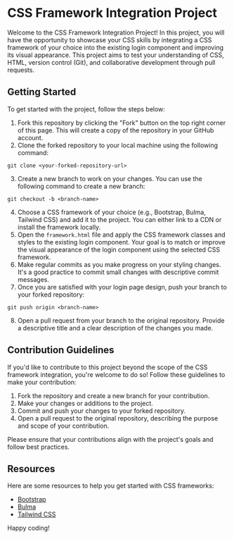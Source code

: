 # CSS Framework Integration Project

Welcome to the CSS Framework Integration Project! In this project, you will have
the opportunity to showcase your CSS skills by integrating a CSS framework of
your choice into the existing login component and improving its visual
appearance. This project aims to test your understanding of CSS, HTML, version
control (Git), and collaborative development through pull requests.

## Getting Started

To get started with the project, follow the steps below:

1. Fork this repository by clicking the "Fork" button on the top right corner of
   this page. This will create a copy of the repository in your GitHub account.
2. Clone the forked repository to your local machine using the following
   command:

```
git clone <your-forked-repository-url>
```

3. Create a new branch to work on your changes. You can use the following
   command to create a new branch:

```
git checkout -b <branch-name>
```

4. Choose a CSS framework of your choice (e.g., Bootstrap, Bulma, Tailwind CSS)
   and add it to the project. You can either link to a CDN or install the
   framework locally.
5. Open the `framework.html` file and apply the CSS framework classes and styles
   to the existing login component. Your goal is to match or improve the visual
   appearance of the login component using the selected CSS framework.
6. Make regular commits as you make progress on your styling changes. It's a
   good practice to commit small changes with descriptive commit messages.
7. Once you are satisfied with your login page design, push your branch to your
   forked repository:

```
git push origin <branch-name>
```

8. Open a pull request from your branch to the original repository. Provide a
   descriptive title and a clear description of the changes you made.

## Contribution Guidelines

If you'd like to contribute to this project beyond the scope of the CSS
framework integration, you're welcome to do so! Follow these guidelines to make
your contribution:

1. Fork the repository and create a new branch for your contribution.
2. Make your changes or additions to the project.
3. Commit and push your changes to your forked repository.
4. Open a pull request to the original repository, describing the purpose and
   scope of your contribution.

Please ensure that your contributions align with the project's goals and follow
best practices.

## Resources

Here are some resources to help you get started with CSS frameworks:

- [Bootstrap](https://getbootstrap.com)
- [Bulma](https://bulma.io)
- [Tailwind CSS](https://tailwindcss.com)

Happy coding!
